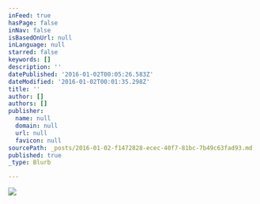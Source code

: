 ```yaml
---
inFeed: true
hasPage: false
inNav: false
isBasedOnUrl: null
inLanguage: null
starred: false
keywords: []
description: ''
datePublished: '2016-01-02T00:05:26.583Z'
dateModified: '2016-01-02T00:01:35.298Z'
title: ''
author: []
authors: []
publisher:
  name: null
  domain: null
  url: null
  favicon: null
sourcePath: _posts/2016-01-02-f1472828-ecec-40f7-81bc-7b49c63fad93.md
published: true
_type: Blurb

---
```

![](https://the-grid-user-content.s3-us-west-2.amazonaws.com/34c1ee4f-5655-4b06-b1bc-8cb675200452.jpg)